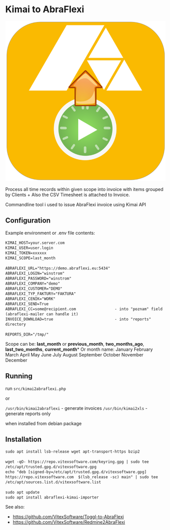 Kimai to AbraFlexi
==================

![Logo](abraflexi-kimai-importer.svg?raw=true)


Process all time records within given scope into invoice with items grouped by Clients + Also the CSV Timesheet is attached to Invoice.


Commandline tool i used to issue AbraFlexi invoice using Kimai API



Configuration
-------------


Example environment or .env file contents:

```
KIMAI_HOST=your.server.com
KIMAI_USER=user.login
KIMAI_TOKEN=xxxxxx
KIMAI_SCOPE=last_month

ABRAFLEXI_URL="https://demo.abraflexi.eu:5434"
ABRAFLEXI_LOGIN="winstrom"
ABRAFLEXI_PASSWORD="winstrom"
ABRAFLEXI_COMPANY="demo"
ABRAFLEXI_CUSTOMER="DEMO"
ABRAFLEXI_TYP_FAKTURY="FAKTURA"
ABRAFLEXI_CENIK="WORK"
ABRAFLEXI_SEND=True
ABRAFLEXI_CC=some@recipient.com                 - into "poznam" field (abraflexi-mailer can handle it)
INVOICE_DOWNLOAD=true                           - into "reports" directory

REPORTS_DIR="/tmp/"
```

Scope can be: **last_month** or  **previous_month**, **two_months_ago**, **last_two_months**, **current_month***
Or month name:     January    February    March    April    May    June    July    August    September    October    November    December

Running
-------

run `src/kimai2abraflexi.php`

or

`/usr/bin/kimai2abraflexi` - generate invoices
`/usr/bin/kimai2xls`       - generate reports only

when installed from debian package

Installation
------------

```shell
sudo apt install lsb-release wget apt-transport-https bzip2

wget -qO- https://repo.vitexsoftware.com/keyring.gpg | sudo tee /etc/apt/trusted.gpg.d/vitexsoftware.gpg
echo "deb [signed-by=/etc/apt/trusted.gpg.d/vitexsoftware.gpg]  https://repo.vitexsoftware.com  $(lsb_release -sc) main" | sudo tee /etc/apt/sources.list.d/vitexsoftware.list

sudo apt update
sudo apt install abraflexi-kimai-importer
```

See also:

 * https://github.com/VitexSoftware/Toggl-to-AbraFlexi
 * https://github.com/VitexSoftware/Redmine2AbraFlexi





